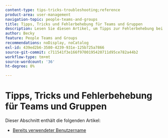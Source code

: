 ```yaml
---
content-type: tips-tricks-troubleshooting;reference
product-area: user-management
navigation-topic: people-teams-and-groups
title: Tipps, Tricks und Fehlerbehebung für Teams und Gruppen
description: Lesen Sie diesen Artikel, um Tipps zur Fehlerbehebung bei Teams und Gruppen zu erhalten.
author: Becky
feature: People Teams and Groups
recommendations: noDisplay, noCatalog
exl-id: 439ed2b6-3580-4239-931e-125b725a7866
source-git-commit: c711541f3e166f9700195420711d95ce782a44b2
workflow-type: tm+mt
source-wordcount: '36'
ht-degree: 0%

---
```


# Tipps, Tricks und Fehlerbehebung für Teams und Gruppen

Dieser Abschnitt enthält die folgenden Artikel:

* [Bereits verwendeter Benutzername](../../people-teams-and-groups/tips-tricks-and-troubleshooting/username-already-in-use.md)
